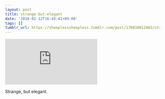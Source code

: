 ```yaml
---
layout: post
title: strange-but-elegant
date: '2018-02-12T16:49:41+09:00'
tags: []
tumblr_url: https://sheeplesssheepless.tumblr.com/post/170810012883/strange-but-elegant
---
```

<iframe id="youtube_iframe" src="https://www.youtube.com/embed/NWTKNhJLr1w?feature=oembed&amp;enablejsapi=1&amp;origin=https://safe.txmblr.com&amp;wmode=opaque" frameborder="0" allow="accelerometer; autoplay; encrypted-media; gyroscope; picture-in-picture" allowfullscreen></iframe>  

Strange, but elegant.


